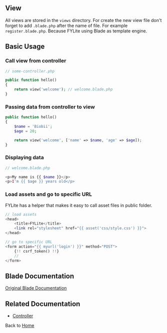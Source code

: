 ## View

All views are stored in the `views` directory. For create the new view file don't forget to add `.blade.php` after the name of file. For example `register.blade.php`. Because FYLite using Blade as template engine.

## Basic Usage

### Call view from controller
```php
// some-controller.php

public function hello()
{
    return view('welcome'); // welcome.blade.php
}
```

### Passing data from controller to view
```php
public function hello()
{
    $name = 'Biobii';
    $age = 20;

    return view('welcome', ['name' => $name, 'age' => $age]);
}
```

### Displaying data
```php
// welcome.blade.php

<p>My name is {{ $name }}</p>
<p>I'm {{ $age }} years old</p>   
```

### Load assets and go to specific URL
FYLite has a helper that makes it easy to call asset files in public folder.
```php
// load assets
<head>
    <title>FYLite</title>
    <link rel="stylesheet" href="{{ asset('css/style.css') }}">
</head>

// go to specific URL
<form action="{{ myurl('login') }}" method="POST">
	{!! csrf_token() !!}
  	// 
</form>
```

## Blade Documentation

[Original Blade Documentation](https://laravel.com/docs/5.2/views)

## Related Documentation
* [Controller](https://github.com/biobii/fylite/blob/master/docs/controller.md)

Back to [Home](https://github.com/biobii/fylite)


